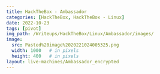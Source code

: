 ```yaml
---
title: HackTheBox - Ambassador
categories: [HackTheBox, HackTheBox - Linux]
date: 2022-10-23
tags: [pivot]
img_path: /Writeups/HackTheBox/Linux/Ambassador/images/
image: 
  src: Pasted%20image%2020221024005325.png
  width: 1000   # in pixels
  height: 400   # in pixels
layout: live-machines/Ambassador_encrypted
---
```

